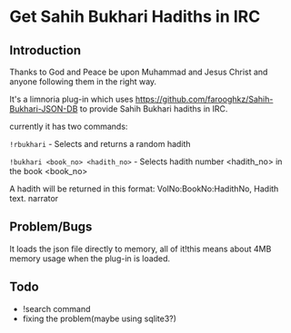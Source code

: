# Get Sahih Bukhari Hadiths in IRC
## Introduction
Thanks to God and Peace be upon Muhammad and Jesus Christ and anyone following them in the right way.

It's a limnoria plug-in which uses https://github.com/farooghkz/Sahih-Bukhari-JSON-DB to provide Sahih Bukhari hadiths in IRC.

currently it has two commands:

`!rbukhari` - Selects and returns a random hadith

`!bukhari <book_no> <hadith_no>` - Selects hadith number \<hadith\_no\> in the book \<book\_no\>

A hadith will be returned in this format:
 VolNo:BookNo:HadithNo, Hadith text. narrator
 
## Problem/Bugs
It loads the json file directly to memory, all of it!this means about 4MB memory usage when the plug-in is loaded.
## Todo
 - !search command
 - fixing the problem(maybe using sqlite3?)

